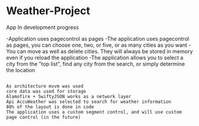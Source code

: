 # Weather-Project

App In development progress

-Application uses pagecontrol as pages
-The application uses pagecontrol as pages, you can choose one, two, or five, or as many cities as you want
-You can move as well as delete cities. They will always be stored in memory even if you reload the application
-The application allows you to select a city from the "top list", find any city from the search, or simply determine the location

~~~~

As architecture mvvm was used
core data was used for storage
Alamofire + SwiftyJSON works as a network layer
Api AccuWeather was selected to search for weather information
80% of the layout is done in code
The application uses a custom segment control, and will use custom page control (in the future)
